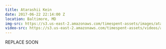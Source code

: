 ```yaml
---
title: Atarashii Kein
date: 2017-06-22 22:14:00 Z
location: Baltimore, MD
img-src: https://s3.us-east-2.amazonaws.com/timespent-assets/images/atarashi-kein.png
video-src: https://s3.us-east-2.amazonaws.com/timespent-assets/videos/atarashi-kein.mp4
---
```


REPLACE SOON 